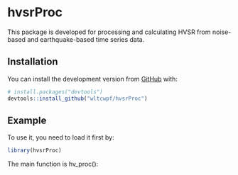 
<!-- README.md is generated from README.Rmd. Please edit that file -->
hvsrProc
========

<!-- badges: start -->
<!-- badges: end -->
This package is developed for processing and calculating HVSR from noise-based and earthquake-based time series data.


Installation
------------

You can install the development version from [GitHub](https://github.com/) with:

``` r
# install.packages("devtools")
devtools::install_github("wltcwpf/hvsrProc")
```

Example
-------

To use it, you need to load it first by:

``` r
library(hvsrProc)
```

The main function is hv\_proc():
